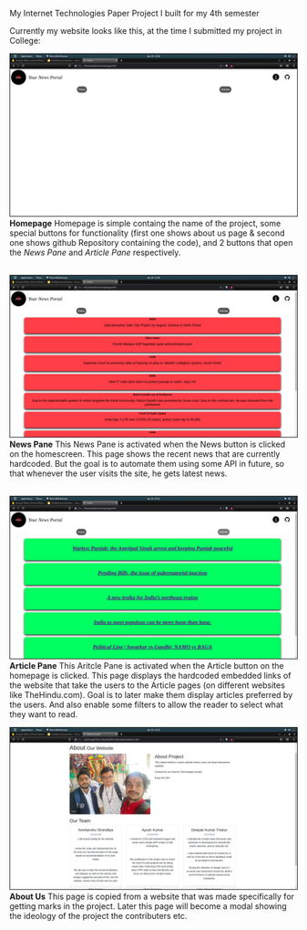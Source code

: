 My Internet Technologies Paper Project I built for my 4th semester


Currently my website looks like this, at the time I submitted my project in College:


<img border=1.5, src = readme_img/Screenshot%20from%202023-04-26%2015-28-47.png> **Homepage**</img>
 Homepage is simple containg the name of the project, some special buttons for functionality (first one shows about us page & second one shows github Repository containing the code), and 2 buttons that open the *News Pane* and *Article Pane* respectively.
 <br>
 <br>

<img border=1.5 src='readme_img/Screenshot%20from%202023-04-26%2015-30-05.png'>**News Pane**</img>
This News Pane is activated when the News button is clicked on the homescreen. This page shows the recent news that are currently hardcoded. But the goal is to automate them using some API in future, so that whenever the user visits the site, he gets latest news.
 <br>
 <br>


<img border=1.5 src=readme_img/Screenshot%20from%202023-04-26%2015-31-34.png>**Article Pane**</img>
This Aritcle Pane is activated when the Article button on the homepage is clicked. This page displays the hardcoded embedded links of the website that take the users to the Article pages (on different websites like TheHindu.com). Goal is to later make them display articles preferred by the users. And also enable some filters to allow the reader to select what they want to read.
 <br>

<img border=1.5 src = readme_img/Screenshot%20from%202023-04-26%2015-33-08.png>**About Us**</img>
This page is copied from a website that was made specifically for getting marks in the project. Later this page will become a modal showing the ideology of the project the contributers etc.
 <br>
 <br>